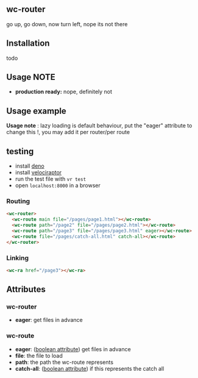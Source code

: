 wc-router
--------

go up, go down, now turn left, nope its not there


## Installation

todo


## Usage NOTE

- **production ready:** nope, definitely not


## Usage example

**Usage note** : 
lazy loading is default behaviour, put the "eager" attribute to change this !,
you may add it per router/per route


## testing

- install [deno](https://deno.land/#installation)
- install [velociraptor](https://github.com/umbopepato/velociraptor)
- run the test file with `vr test`
- open `localhost:8000` in a browser

### Routing

```html
<wc-router>
  <wc-route main file="/pages/page1.html"></wc-route>
  <wc-route path="/page2" file="/pages/page2.html"></wc-route>
  <wc-route path="/page3" file="/pages/page3.html" eager></wc-route>
  <wc-route file="/pages/catch-all.html" catch-all></wc-route>
</wc-router>
```

### Linking

```html
<wc-ra href="/page3"></wc-ra>
```

## Attributes

### wc-router
- **eager**: get files in advance

### wc-route
- **eager**: ([boolean attribute]) get files in advance
- **file**: the file to load
- **path**: the path the wc-route represents
- **catch-all**: ([boolean attribute]) if this represents the catch all

[boolean attribute]: https://developer.mozilla.org/en-US/docs/Web/HTML/Attributes#Boolean_Attributes

